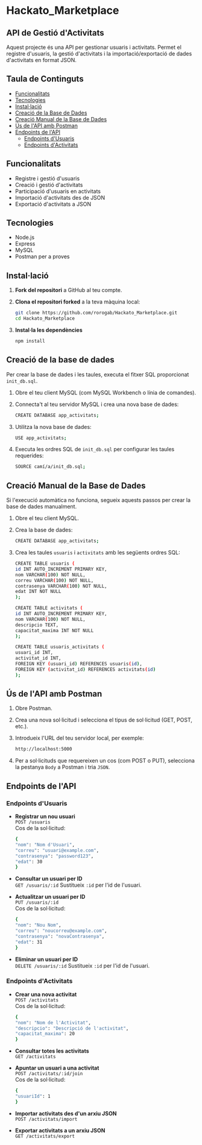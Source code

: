 # Hackato_Marketplace

## API de Gestió d'Activitats

Aquest projecte és una API per gestionar usuaris i activitats. Permet el registre d'usuaris, la gestió d'activitats i la importació/exportació de dades d'activitats en format JSON.

## Taula de Continguts

- [Funcionalitats](#funcionalitats)
- [Tecnologies](#tecnologies)
- [Instal·lació](#instal·lació)
- [Creació de la Base de Dades](#creació-de-la-base-de-dades)
- [Creació Manual de la Base de Dades](#creació-manual-de-la-base-de-dades)
- [Ús de l'API amb Postman](#ús-de-lapi-amb-postman)
- [Endpoints de l'API](#endpoints-de-lapi)
  - [Endpoints d'Usuaris](#endpoints-dusuaris)
  - [Endpoints d'Activitats](#endpoints-dactivitats)

## Funcionalitats

- Registre i gestió d'usuaris
- Creació i gestió d'activitats
- Participació d'usuaris en activitats
- Importació d'activitats des de JSON
- Exportació d'activitats a JSON

## Tecnologies

- Node.js
- Express
- MySQL
- Postman per a proves

## Instal·lació

1. **Fork del repositori** a GitHub al teu compte.
2. **Clona el repositori forked** a la teva màquina local:

   ```bash
   git clone https://github.com/rorogab/Hackato_Marketplace.git
   cd Hackato_Marketplace
   ```

3. **Instal·la les dependències**
   ```bash
   npm install
   ```

## Creació de la base de dades

Per crear la base de dades i les taules, executa el fitxer SQL proporcionat `init_db.sql`.

1. Obre el teu client MySQL (com MySQL Workbench o línia de comandes).
2. Connecta't al teu servidor MySQL i crea una nova base de dades:

   ```bash
   CREATE DATABASE app_activitats;
   ```

3. Utilitza la nova base de dades:

   ```bash
   USE app_activitats;
   ```

4. Executa les ordres SQL de `init_db.sql` per configurar les taules requerides:
   ```bash
   SOURCE camí/a/init_db.sql;
   ```

## Creació Manual de la Base de Dades

Si l'execució automàtica no funciona, segueix aquests passos per crear la base de dades manualment.

1. Obre el teu client MySQL.
2. Crea la base de dades:

   ```bash
   CREATE DATABASE app_activitats;
   ```

3. Crea les taules `usuaris` i `activitats` amb les següents ordres SQL:

   ```bash
   CREATE TABLE usuaris (
   id INT AUTO_INCREMENT PRIMARY KEY,
   nom VARCHAR(100) NOT NULL,
   correu VARCHAR(100) NOT NULL,
   contrasenya VARCHAR(100) NOT NULL,
   edat INT NOT NULL
   );

   CREATE TABLE activitats (
   id INT AUTO_INCREMENT PRIMARY KEY,
   nom VARCHAR(100) NOT NULL,
   descripcio TEXT,
   capacitat_maxima INT NOT NULL
   );

   CREATE TABLE usuaris_activitats (
   usuari_id INT,
   activitat_id INT,
   FOREIGN KEY (usuari_id) REFERENCES usuaris(id),
   FOREIGN KEY (activitat_id) REFERENCES activitats(id)
   );
   ```

## Ús de l'API amb Postman

1. Obre Postman.
2. Crea una nova sol·licitud i selecciona el tipus de sol·licitud (GET, POST, etc.).
3. Introdueix l'URL del teu servidor local, per exemple:

   ```bash
   http://localhost:5000
   ```

4. Per a sol·licituds que requereixen un cos (com POST o PUT), selecciona la pestanya `Body` a Postman i tria `JSON`.

## Endpoints de l'API

### Endpoints d'Usuaris

- **Registrar un nou usuari**  
  `POST /usuaris`  
  Cos de la sol·licitud:

  ```bash
  {
  "nom": "Nom d'Usuari",
  "correu": "usuari@example.com",
  "contrasenya": "password123",
  "edat": 30
  }
  ```

- **Consultar un usuari per ID**  
  `GET /usuaris/:id` Sustitueix `:id` per l'id de l'usuari.

- **Actualitzar un usuari per ID**  
  `PUT /usuaris/:id`  
  Cos de la sol·licitud:

  ```bash
  {
  "nom": "Nou Nom",
  "correu": "noucorreu@example.com",
  "contrasenya": "novaContrasenya",
  "edat": 31
  }
  ```

- **Eliminar un usuari per ID**  
  `DELETE /usuaris/:id` Sustitueix `:id` per l'id de l'usuari.

### Endpoints d'Activitats

- **Crear una nova activitat**  
  `POST /activitats`  
  Cos de la sol·licitud:

  ```bash
  {
  "nom": "Nom de l'Activitat",
  "descripcio": "Descripció de l'activitat",
  "capacitat_maxima": 20
  }
  ```

- **Consultar totes les activitats**  
  `GET /activitats`

- **Apuntar un usuari a una activitat**  
  `POST /activitats/:id/join`  
  Cos de la sol·licitud:

  ```bash
  {
  "usuariId": 1
  }
  ```

- **Importar activitats des d'un arxiu JSON**  
  `POST /activitats/import`

- **Exportar activitats a un arxiu JSON**  
  `GET /activitats/export`
